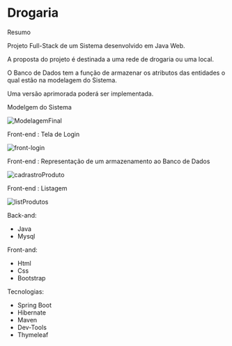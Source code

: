 # Drogaria

Resumo

Projeto Full-Stack de um Sistema desenvolvido em Java Web.


A proposta do projeto é destinada a uma rede de drogaria ou uma local.

O Banco de Dados tem a função de armazenar os atributos das entidades o qual estão na modelagem do Sistema.

Uma versão aprimorada poderá ser implementada.

Modelgem do Sistema 

![ModelagemFinal](https://user-images.githubusercontent.com/63932833/146475894-fbe8c0ec-8c65-4c14-b73d-9500762950f8.png)





Front-end : Tela de Login

![front-login](https://user-images.githubusercontent.com/63932833/146476026-d2595d61-58cd-4cca-b6bc-19acc51cdf74.png)





Front-end : Representação de um armazenamento ao Banco de Dados 



![cadrastroProduto](https://user-images.githubusercontent.com/63932833/146476311-17f56baa-3738-48be-8aac-0e0952485c4f.png)




Front-end : Listagem 

![listProdutos](https://user-images.githubusercontent.com/63932833/146476378-324d2d9f-41bf-4a98-b41a-5c72198e70e6.png)





Back-and:

* Java
* Mysql

Front-and:

* Html
* Css
* Bootstrap

Tecnologias:

* Spring Boot
* Hibernate
* Maven
* Dev-Tools
* Thymeleaf

